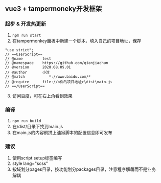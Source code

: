 ## vue3 + tampermoneky开发框架

### 起步 & 开发热更新
1. `npm run start`
2. 在tampermonkey面板中新建一个脚本，填入自己的项目地址，保存
```
"use strict";
// ==UserScript==
// @name         test
// @namespace    https://github.com/qianjiachun
// @version      2020.08.09.01
// @author       小淳
// @match			*://www.baidu.com/*
// @require      file://<你的项目地址>\dist\main.js
// ==/UserScript==
```
3. 访问百度，可在右上角看到效果

### 编译
1. `npm run build`
2. 在/dist/目录下找到main.js
3. 在main.js的内容前拼上油猴脚本的配置信息即可发布


### 建议
1. 使用script setup标签编写
2. style lang="scss"
3. 按域划分pages目录，按功能划分packages目录，注意程序解耦而不是业务解耦